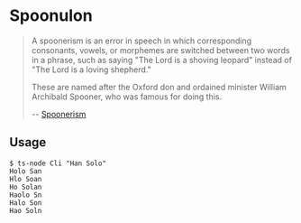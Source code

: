 # Spoonulon

>  A spoonerism is an error in speech in which corresponding consonants, vowels, or morphemes are switched between two words in a phrase, such as saying "The Lord is a shoving leopard" instead of "The Lord is a loving shepherd." 
>
> These are named after the Oxford don and ordained minister William Archibald Spooner, who was famous for doing this.
>
> -- [Spoonerism](https://en.wikipedia.org/wiki/Spoonerism)

## Usage

```shell
$ ts-node Cli "Han Solo"
Holo San
Hlo Soan
Ho Solan
Haolo Sn
Halo Son
Hao Soln
```
